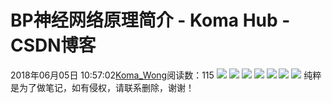 # BP神经网络原理简介 - Koma Hub - CSDN博客
2018年06月05日 10:57:02[Koma_Wong](https://me.csdn.net/Rong_Toa)阅读数：115
![](https://img-blog.csdn.net/20180605105240889)
![](https://img-blog.csdn.net/20180605105250623)
![](https://img-blog.csdn.net/20180605105300813)
![](https://img-blog.csdn.net/20180605105314347)
![](https://img-blog.csdn.net/20180605105325172)
![](https://img-blog.csdn.net/20180605105336196)
![](https://img-blog.csdn.net/20180605105346166)
纯粹是为了做笔记，如有侵权，请联系删除，谢谢！
